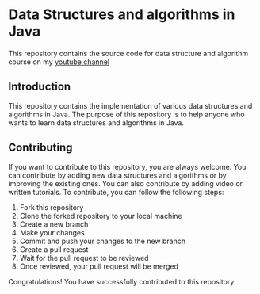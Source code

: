 # Data Structures and algorithms in Java

This repository contains the source code for data structure and algorithm course on my [youtube channel](https://youtu.be/Cs5t_MODW8k)

## Introduction

This repository contains the implementation of various data structures and algorithms in Java. The purpose of this
repository is to help anyone who wants to learn data structures and algorithms in Java.

## Contributing

If you want to contribute to this repository, you are always welcome. You can contribute by adding new data structures
and algorithms or by improving the existing ones. You can also contribute by adding video or written tutorials. To
contribute, you can follow the following steps:

1. Fork this repository
2. Clone the forked repository to your local machine
3. Create a new branch
4. Make your changes
5. Commit and push your changes to the new branch
6. Create a pull request
7. Wait for the pull request to be reviewed
8. Once reviewed, your pull request will be merged

Congratulations! You have successfully contributed to this repository
